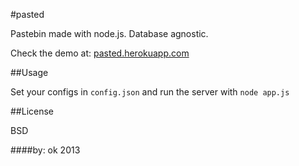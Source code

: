 #pasted

Pastebin made with node.js. Database agnostic.

Check the demo at: [pasted.herokuapp.com](http://pasted.herokuapp.com)

##Usage

Set your configs in ```config.json``` and run the server with ```node app.js```

##License

BSD

####by: ok 2013
